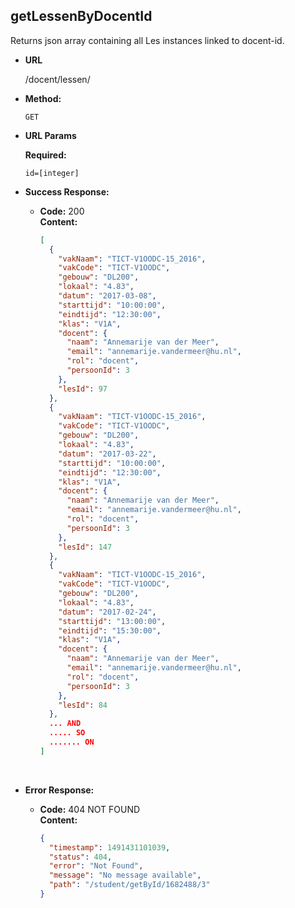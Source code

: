 **g**etLessenByDocentId
----

Returns json array containing all Les instances linked to docent-id.

* **URL**

  /docent/lessen/<id>

* **Method:**

  `GET` 

* **URL Params**

   **Required:**

   `id=[integer]`

* **Success Response:**

  * **Code:** 200 <br />
    **Content:** 

    ```json
    [
      {
        "vakNaam": "TICT-V1OODC-15_2016",
        "vakCode": "TICT-V1OODC",
        "gebouw": "DL200",
        "lokaal": "4.83",
        "datum": "2017-03-08",
        "starttijd": "10:00:00",
        "eindtijd": "12:30:00",
        "klas": "V1A",
        "docent": {
          "naam": "Annemarije van der Meer",
          "email": "annemarije.vandermeer@hu.nl",
          "rol": "docent",
          "persoonId": 3
        },
        "lesId": 97
      },
      {
        "vakNaam": "TICT-V1OODC-15_2016",
        "vakCode": "TICT-V1OODC",
        "gebouw": "DL200",
        "lokaal": "4.83",
        "datum": "2017-03-22",
        "starttijd": "10:00:00",
        "eindtijd": "12:30:00",
        "klas": "V1A",
        "docent": {
          "naam": "Annemarije van der Meer",
          "email": "annemarije.vandermeer@hu.nl",
          "rol": "docent",
          "persoonId": 3
        },
        "lesId": 147
      },
      {
        "vakNaam": "TICT-V1OODC-15_2016",
        "vakCode": "TICT-V1OODC",
        "gebouw": "DL200",
        "lokaal": "4.83",
        "datum": "2017-02-24",
        "starttijd": "13:00:00",
        "eindtijd": "15:30:00",
        "klas": "V1A",
        "docent": {
          "naam": "Annemarije van der Meer",
          "email": "annemarije.vandermeer@hu.nl",
          "rol": "docent",
          "persoonId": 3
        },
        "lesId": 84
      },
      ... AND
      ..... SO
      ....... ON
    ]
    ```

    ​

* **Error Response:**

  * **Code:** 404 NOT FOUND <br />
    **Content:**

    ```json
    {
      "timestamp": 1491431101039,
      "status": 404,
      "error": "Not Found",
      "message": "No message available",
      "path": "/student/getById/1682488/3"
    }
    ```
